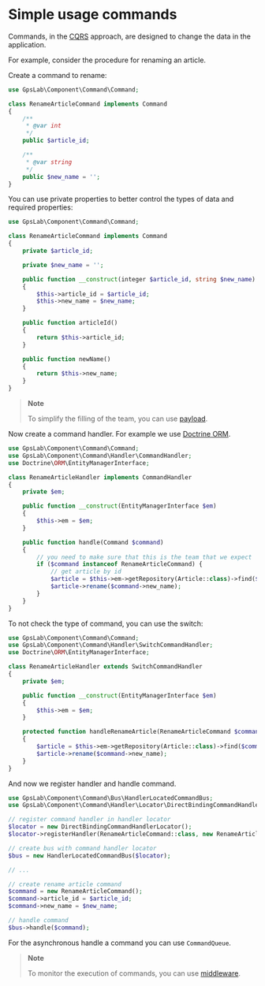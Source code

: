 Simple usage commands
=====================

Commands, in the [CQRS](https://martinfowler.com/bliki/CQRS.html) approach, are designed to change the data in the
application.

For example, consider the procedure for renaming an article.

Create a command to rename:

```php
use GpsLab\Component\Command\Command;

class RenameArticleCommand implements Command
{
    /**
     * @var int
     */
    public $article_id;

    /**
     * @var string
     */
    public $new_name = '';
}
```

You can use private properties to better control the types of data and required properties:

```php
use GpsLab\Component\Command\Command;

class RenameArticleCommand implements Command
{
    private $article_id;

    private $new_name = '';

    public function __construct(integer $article_id, string $new_name)
    {
        $this->article_id = $article_id;
        $this->new_name = $new_name;
    }

    public function articleId()
    {
        return $this->article_id;
    }

    public function newName()
    {
        return $this->new_name;
    }
}
```

> **Note**
>
> To simplify the filling of the team, you can use [payload](https://github.com/gpslab/payload).

Now create a command handler. For example we use [Doctrine ORM](https://github.com/doctrine/doctrine2).

```php
use GpsLab\Component\Command\Command;
use GpsLab\Component\Command\Handler\CommandHandler;
use Doctrine\ORM\EntityManagerInterface;

class RenameArticleHandler implements CommandHandler
{
    private $em;

    public function __construct(EntityManagerInterface $em)
    {
        $this->em = $em;
    }

    public function handle(Command $command)
    {
        // you need to make sure that this is the team that we expect
        if ($command instanceof RenameArticleCommand) {
            // get article by id
            $article = $this->em->getRepository(Article::class)->find($command->article_id);
            $article->rename($command->new_name);
        }
    }
}
```

To not check the type of command, you can use the switch:

```php
use GpsLab\Component\Command\Command;
use GpsLab\Component\Command\Handler\SwitchCommandHandler;
use Doctrine\ORM\EntityManagerInterface;

class RenameArticleHandler extends SwitchCommandHandler
{
    private $em;

    public function __construct(EntityManagerInterface $em)
    {
        $this->em = $em;
    }

    protected function handleRenameArticle(RenameArticleCommand $command)
    {
        $article = $this->em->getRepository(Article::class)->find($command->article_id);
        $article->rename($command->new_name);
    }
}
```

And now we register handler and handle command.

```php
use GpsLab\Component\Command\Bus\HandlerLocatedCommandBus;
use GpsLab\Component\Command\Handler\Locator\DirectBindingCommandHandlerLocator;

// register command handler in handler locator
$locator = new DirectBindingCommandHandlerLocator();
$locator->registerHandler(RenameArticleCommand::class, new RenameArticleHandler($em));

// create bus with command handler locator
$bus = new HandlerLocatedCommandBus($locator);

// ...

// create rename article command
$command = new RenameArticleCommand();
$command->article_id = $article_id;
$command->new_name = $new_name;

// handle command
$bus->handle($command);
```

For the asynchronous handle a command you can use `CommandQueue`.

> **Note**
>
> To monitor the execution of commands, you can use [middleware](https://github.com/gpslab/middleware).
